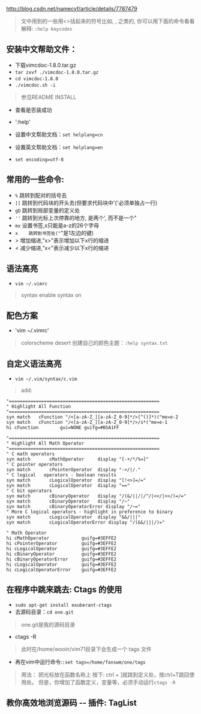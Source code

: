 http://blog.csdn.net/namecyf/article/details/7787479

> 文中用到的一些用<>括起来的符号比如<C-T>, <C-S-A>, 之类的, 你可以用下面的命令看看解释:
`:help keycodes`

## 安装中文帮助文件：
+ 下载vimcdoc-1.8.0.tar.gz
+ `tar zxvf ./vimcdoc-1.8.0.tar.gz`
+ `cd vimcdoc-1.8.0`
+ `./vimcdoc.sh -i`
> 参见README INSTALL

+ 查看是否装成功
+ ':help'

+ 设置中文帮助文档：`set helplang=cn`
+ 设置英文帮助文档：`set helplang=en`
+ `set encoding=utf-8`

## 常用的一些命令:
+  `%`	跳转到配对的括号去
+ `[[`	跳转到代码块的开头去(但要求代码块中'{'必须单独占一行)
+ `gD`	跳转到局部变量的定义处
+ `''`	跳转到光标上次停靠的地方, 是两个', 而不是一个"
+ `mx`	设置书签,x只能是a-z的26个字母
+ `x	跳转到书签处("`"是1左边的键)
+ \>	增加缩进,"x>"表示增加以下x行的缩进
+ \<	减少缩进,"x<"表示减少以下x行的缩进

## 语法高亮
+ `vim ~/.vimrc`
> syntax enable
> syntax on

## 配色方案
+ 'vim ~/.vimrc'
> colorscheme desert
> 创建自己的颜色主题：`:help syntax.txt`

## 自定义语法高亮
+ `vim ~/.vim/syntax/c.vim`
> add:
> 
```
"========================================================
" Highlight All Function
"========================================================
syn match   cFunction "/<[a-zA-Z_][a-zA-Z_0-9]*/>[^()]*)("me=e-2
syn match   cFunction "/<[a-zA-Z_][a-zA-Z_0-9]*/>/s*("me=e-1
hi cFunction        gui=NONE guifg=#B5A1FF

"========================================================
" Highlight All Math Operator
"========================================================
" C math operators
syn match       cMathOperator     display "[-+/*/%=]"
" C pointer operators
syn match       cPointerOperator  display "->/|/."
" C logical   operators - boolean results
syn match       cLogicalOperator  display "[!<>]=/="
syn match       cLogicalOperator  display "=="
" C bit operators
syn match       cBinaryOperator   display "/(&/||/|/^/|<</|>>/)=/="
syn match       cBinaryOperator   display "/~"
syn match       cBinaryOperatorError display "/~="
" More C logical operators - highlight in preference to binary
syn match       cLogicalOperator  display "&&/|||"
syn match       cLogicalOperatorError display "/(&&/|||/)="

" Math Operator
hi cMathOperator            guifg=#3EFFE2
hi cPointerOperator         guifg=#3EFFE2
hi cLogicalOperator         guifg=#3EFFE2
hi cBinaryOperator          guifg=#3EFFE2
hi cBinaryOperatorError     guifg=#3EFFE2
hi cLogicalOperator         guifg=#3EFFE2
hi cLogicalOperatorError    guifg=#3EFFE2
```

## 在程序中跳来跳去: Ctags 的使用
+ `sudo apt-get install exuberant-ctags`
+ 去源码目录：`cd one.git`
> one.git是我的源码目录
+ ctags -R
> 此时在/home/wooin/vim71目录下会生成一个 tags 文件
+ 再在vim中运行命令:`:set tags=/home/fanswm/one/tags`
> 用法：
> 把光标放在函数名称上
> 按下: ctrl + ]就跳到定义处，按ctrl+T跳回使用处。
> 但是，你增加了函数定义，变量等，必须手动运行`ctags -R`

## 教你高效地浏览源码 -- 插件: TagList



